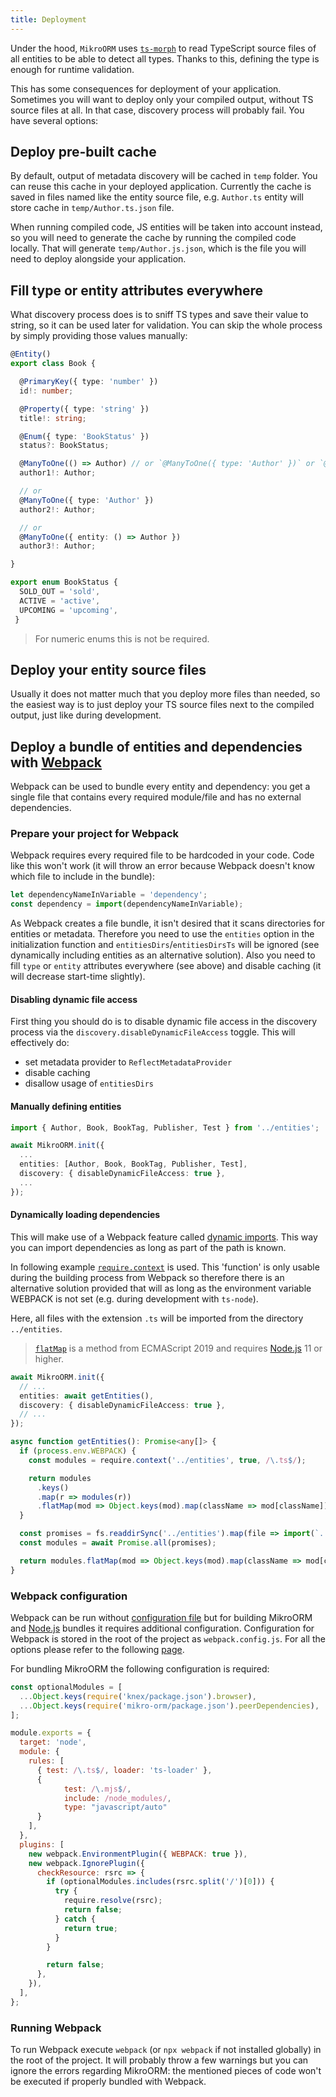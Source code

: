 ```yaml
---
title: Deployment
---
```


Under the hood, `MikroORM` uses [`ts-morph`](https://github.com/dsherret/ts-morph) to read 
TypeScript source files of all entities to be able to detect all types. Thanks to this, 
defining the type is enough for runtime validation.

This has some consequences for deployment of your application. Sometimes you will want to 
deploy only your compiled output, without TS source files at all. In that case, discovery 
process will probably fail. You have several options:

## Deploy pre-built cache

By default, output of metadata discovery will be cached in `temp` folder. You can reuse this 
cache in your deployed application. Currently the cache is saved in files named like the entity
source file, e.g. `Author.ts` entity will store cache in `temp/Author.ts.json` file.

When running compiled code, JS entities will be taken into account instead, so you will need to 
generate the cache by running the compiled code locally. That will generate `temp/Author.js.json`, 
which is the file you will need to deploy alongside your application. 

## Fill type or entity attributes everywhere

What discovery process does is to sniff TS types and save their value to string, so it can be 
used later for validation. You can skip the whole process by simply providing those values 
manually:

```typescript
@Entity()
export class Book {

  @PrimaryKey({ type: 'number' })
  id!: number;

  @Property({ type: 'string' })
  title!: string;

  @Enum({ type: 'BookStatus' })
  status?: BookStatus;

  @ManyToOne(() => Author) // or `@ManyToOne({ type: 'Author' })` or `@ManyToOne({ entity: () => Author })`
  author1!: Author;

  // or
  @ManyToOne({ type: 'Author' })
  author2!: Author;

  // or
  @ManyToOne({ entity: () => Author })
  author3!: Author;

}

export enum BookStatus {
  SOLD_OUT = 'sold',
  ACTIVE = 'active',
  UPCOMING = 'upcoming',
 }
```

> For numeric enums this is not be required.

## Deploy your entity source files

Usually it does not matter much that you deploy more files than needed, so the easiest way
is to just deploy your TS source files next to the compiled output, just like during development.

## Deploy a bundle of entities and dependencies with [Webpack](https://webpack.js.org/)

Webpack can be used to bundle every entity and dependency: you get a single file that contains 
every required module/file and has no external dependencies.

### Prepare your project for Webpack

Webpack requires every required file to be hardcoded in your code. Code like this won't work 
(it will throw an error because Webpack doesn't know which file to include in the bundle):

```typescript
let dependencyNameInVariable = 'dependency';
const dependency = import(dependencyNameInVariable);
```

As Webpack creates a file bundle, it isn't desired that it scans directories for entities 
or metadata. Therefore you need to use the `entities` option in the initialization function 
and `entitiesDirs`/`entitiesDirsTs` will be ignored (see dynamically including entities as 
an alternative solution). Also you need to fill `type` or `entity` attributes everywhere 
(see above) and disable caching (it will decrease start-time slightly).

#### Disabling dynamic file access

First thing you should do is to disable dynamic file access in the discovery process via the
`discovery.disableDynamicFileAccess` toggle. This will effectively do:

- set metadata provider to `ReflectMetadataProvider`
- disable caching
- disallow usage of `entitiesDirs`

#### Manually defining entities

```typescript
import { Author, Book, BookTag, Publisher, Test } from '../entities';

await MikroORM.init({
  ...
  entities: [Author, Book, BookTag, Publisher, Test],
  discovery: { disableDynamicFileAccess: true },
  ...
});
```

#### Dynamically loading dependencies

This will make use of a Webpack feature called [dynamic imports](https://webpack.js.org/guides/code-splitting/#dynamic-imports). 
This way you can import dependencies as long as part of the path is known.

In following example [`require.context`](https://webpack.js.org/guides/dependency-management/#requirecontext) 
is used. This 'function' is only usable during the building process from Webpack so therefore 
there is an alternative solution provided that will as long as the environment variable 
WEBPACK is not set (e.g. during development with `ts-node`).

Here, all files with the extension `.ts` will be imported from the directory `../entities`. 

> [`flatMap`](https://developer.mozilla.org/en-US/docs/Web/JavaScript/Reference/Global_Objects/Array/flatMap) is a method from ECMAScript 2019 and requires [Node.js](https://nodejs.org/) 11 or higher.

```typescript
await MikroORM.init({
  // ...
  entities: await getEntities(),
  discovery: { disableDynamicFileAccess: true },
  // ...
});

async function getEntities(): Promise<any[]> {
  if (process.env.WEBPACK) {
    const modules = require.context('../entities', true, /\.ts$/);

    return modules
      .keys()
      .map(r => modules(r))
      .flatMap(mod => Object.keys(mod).map(className => mod[className]));
  }

  const promises = fs.readdirSync('../entities').map(file => import(`../entities/${file}`));
  const modules = await Promise.all(promises);

  return modules.flatMap(mod => Object.keys(mod).map(className => mod[className]));
}
```

### Webpack configuration

Webpack can be run without [configuration file](https://webpack.js.org/configuration/) but 
for building MikroORM and [Node.js](https://nodejs.org/) bundles it requires additional 
configuration. Configuration for Webpack is stored in the root of the project as 
`webpack.config.js`. For all the options please refer to the following [page](https://webpack.js.org/configuration/).

For bundling MikroORM the following configuration is required:

```javascript
const optionalModules = [
  ...Object.keys(require('knex/package.json').browser),
  ...Object.keys(require('mikro-orm/package.json').peerDependencies),
];

module.exports = {
  target: 'node',
  module: {
    rules: [
      { test: /\.ts$/, loader: 'ts-loader' },
      {
            test: /\.mjs$/,
            include: /node_modules/,
            type: "javascript/auto"
      }
    ],
  },
  plugins: [
    new webpack.EnvironmentPlugin({ WEBPACK: true }),
    new webpack.IgnorePlugin({
      checkResource: rsrc => {
        if (optionalModules.includes(rsrc.split('/')[0])) {
          try {
            require.resolve(rsrc);
            return false;
          } catch {
            return true;  
          }
        }

        return false;
      },
    }),
  ],
};
```

### Running Webpack

To run Webpack execute `webpack` (or `npx webpack` if not installed globally) in the root 
of the project. It will probably throw a few warnings but you can ignore the errors regarding 
MikroORM: the mentioned pieces of code won't be executed if properly bundled with Webpack.
